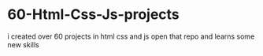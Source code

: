 # 60-Html-Css-Js-projects
i created over 60 projects in html css and js open that repo and learns some new skills 
